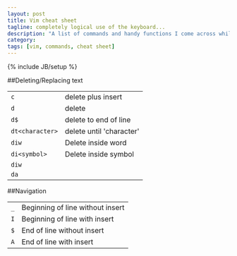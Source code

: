 ```yaml
---
layout: post
title: Vim cheat sheet
tagline: completely logical use of the keyboard...
description: "A list of commands and handy functions I come across while using vim"
category: 
tags: [vim, commands, cheat sheet]
---
```

{% include JB/setup %}

##Deleting/Replacing text

|              |                            |
|--------------|----------------------------|
|`c`             | delete plus insert       |
|`d`             | delete                   |
|`d$`            | delete to end of line    |
|`dt<character>` | delete until 'character' |
|`diw`           | Delete inside word       |
|`di<symbol>`    | Delete inside symbol     |
|`diw`||
|`da`||

##Navigation

|             |                             |
|-------------|-----------------------------|
|`_` | Beginning of line without insert     |
|`I` | Beginning of line with insert        |
|`$` | End of line without insert           |
|`A` | End of line with insert              |
